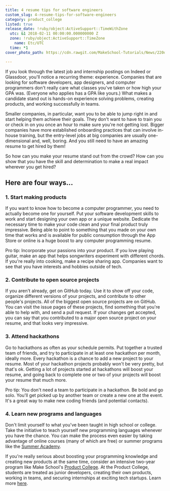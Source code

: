 ```yaml
---
title: 4 resume tips for software engineers
custom_slug: 4-resume-tips-for-software-engineers
category: product_college
listed: true
release_date: !ruby/object:ActiveSupport::TimeWithZone
  utc: &1 2018-02-11 00:00:00.000000000 Z
  zone: !ruby/object:ActiveSupport::TimeZone
    name: Etc/UTC
  time: *1
cover_photo_path: https://cdn.rawgit.com/MakeSchool-Tutorials/News/220d215b28a8981e46ce1d94d094dd8c4c6bb6b8//3417970c-2865-4863-94dd-7c325e5f1d5d/cover_photo.jpeg

---
```

If you look through the latest job and internship postings on Indeed or Glassdoor, you'll notice a recurring theme: experience. Companies that are looking for software developers, app designers, and computer programmers don't really care what classes you've taken or how high your GPA was. (Everyone who applies has a GPA like yours.) What makes a candidate stand out is hands-on experience solving problems, creating products, and working successfully in teams.

Smaller companies, in particular, want you to be able to jump right in and start helping them achieve their goals. They don't want to have to train you or check in on you once an hour to make sure you're not getting lost. Bigger companies have more established onboarding practices that can involve in-house training, but the entry-level jobs at big companies are usually one-dimensional and, well, boring. And you still need to have an amazing resume to get hired by them!

So how can you make your resume stand out from the crowd? How can you show that you have the skill and determination to make a real impact wherever you get hired?

## Here are four ways...

### 1. Start making products

If you want to know how to become a computer programmer, you need to actually become one for yourself. Put your software development skills to work and start designing your own app or a unique website. Dedicate the necessary time to make your code clean and your final product truly impressive. Being able to point to something that you made on your own time that works and is available for public consumption through the App Store or online is a huge boost to any computer programming resume.

Pro tip: Incorporate your passions into your product. If you love playing guitar, make an app that helps songwriters experiment with different chords. If you're really into cooking, make a recipe sharing app. Companies want to see that you have interests and hobbies outside of tech.

### 2. Contribute to open source projects

If you aren't already, get on GitHub today. Use it to show off your code, organize different versions of your projects, and contribute to other people's projects. All of the biggest open source projects are on GitHub. You can visit the issue pages of these projects, find something that you're able to help with, and send a pull request. If your changes get accepted, you can say that you contributed to a major open source project on your resume, and that looks very impressive.

### 3. Attend hackathons

Go to hackathons as often as your schedule permits. Put together a trusted team of friends, and try to participate in at least one hackathon per month, ideally more. Every hackathon is a chance to add a new project to your resume. Most of your hackathon projects probably won't be very pretty, but that's ok. Getting a lot of projects started at hackathons will boost your resume, and going back to complete one or two of your projects will boost your resume that much more.

Pro tip: You don't need a team to participate in a hackathon. Be bold and go solo. You'll get picked up by another team or create a new one at the event. It's a great way to make new coding friends (and potential contacts).

### 4. Learn new programs and languages

Don't limit yourself to what you've been taught in high school or college. Take the initiative to teach yourself new programming languages whenever you have the chance. You can make the process even easier by taking advantage of online courses (many of which are free) or summer programs like the [Summer Academy](https://www.makeschool.com/summer-academy/san-francisco).

If you're really serious about boosting your programming knowledge and creating new products at the same time, consider an intensive two-year program like Make School's [Product College](https://www.makeschool.com/product-college). At the Product College, students are treated as junior developers, creating their own products, working in teams, and securing internships at exciting tech startups. Learn more [here](https://www.makeschool.com/product-college).
